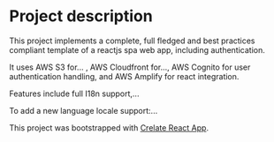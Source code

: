# Project description

This project implements a complete, full fledged and best practices compliant template of a reactjs spa web app, including authentication.

It uses AWS S3 for... , AWS Cloudfront for..., AWS Cognito for user authentication handling, and AWS Amplify for react integration.

Features include full I18n support,... 

To add a new language locale support:...

This project was bootstrapped with [Crelate React App](https://github.com/facebook/create-react-app).
